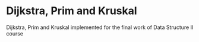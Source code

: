 # Dijkstra, Prim and Kruskal
Dijkstra, Prim and Kruskal implemented for the final work of Data Structure II course